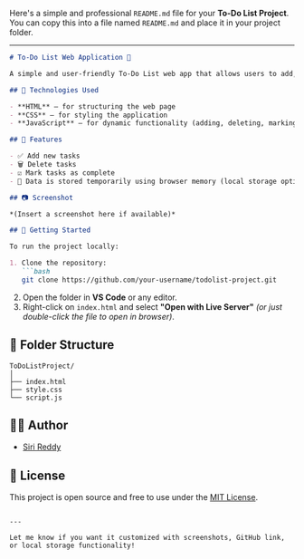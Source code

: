 Here's a simple and professional `README.md` file for your **To-Do List Project**. You can copy this into a file named `README.md` and place it in your project folder.

---

````markdown
# To-Do List Web Application 📝

A simple and user-friendly To-Do List web app that allows users to add, manage, and delete daily tasks. This project helps improve productivity by keeping track of your to-dos in a clear and organized interface.

## 🔧 Technologies Used

- **HTML** – for structuring the web page  
- **CSS** – for styling the application  
- **JavaScript** – for dynamic functionality (adding, deleting, marking tasks as complete)

## 📌 Features

- ✅ Add new tasks  
- 🗑️ Delete tasks  
- ☑️ Mark tasks as complete  
- 💾 Data is stored temporarily using browser memory (local storage optional)

## 📷 Screenshot

*(Insert a screenshot here if available)*

## 🚀 Getting Started

To run the project locally:

1. Clone the repository:
   ```bash
   git clone https://github.com/your-username/todolist-project.git
````

2. Open the folder in **VS Code** or any editor.
3. Right-click on `index.html` and select **"Open with Live Server"** *(or just double-click the file to open in browser)*.

## 📁 Folder Structure

```
ToDoListProject/
│
├── index.html
├── style.css
└── script.js
```

## 🙋‍♀️ Author

* [Siri Reddy](https://github.com/1Siri7)

## 📃 License

This project is open source and free to use under the [MIT License](LICENSE).

```

---

Let me know if you want it customized with screenshots, GitHub link, or local storage functionality!
```
